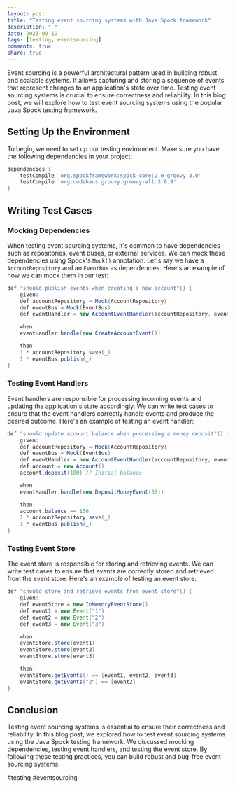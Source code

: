 ```yaml
---
layout: post
title: "Testing event sourcing systems with Java Spock framework"
description: " "
date: 2023-09-19
tags: [testing, eventsourcing]
comments: true
share: true
---
```


Event sourcing is a powerful architectural pattern used in building robust and scalable systems. It allows capturing and storing a sequence of events that represent changes to an application's state over time. Testing event sourcing systems is crucial to ensure correctness and reliability. In this blog post, we will explore how to test event sourcing systems using the popular Java Spock testing framework.

## Setting Up the Environment

To begin, we need to set up our testing environment. Make sure you have the following dependencies in your project:

```groovy
dependencies {
    testCompile 'org.spockframework:spock-core:2.0-groovy-3.0'
    testCompile 'org.codehaus.groovy:groovy-all:3.0.9'
}
```

## Writing Test Cases

### Mocking Dependencies

When testing event sourcing systems, it's common to have dependencies such as repositories, event buses, or external services. We can mock these dependencies using Spock's `Mock()` annotation. Let's say we have a `AccountRepository` and an `EventBus` as dependencies. Here's an example of how we can mock them in our test:

```java
def "should publish events when creating a new account"() {
    given:
    def accountRepository = Mock(AccountRepository)
    def eventBus = Mock(EventBus)
    def eventHandler = new AccountEventHandler(accountRepository, eventBus)

    when:
    eventHandler.handle(new CreateAccountEvent())

    then:
    1 * accountRepository.save(_)
    1 * eventBus.publish(_)
}
```

### Testing Event Handlers

Event handlers are responsible for processing incoming events and updating the application's state accordingly. We can write test cases to ensure that the event handlers correctly handle events and produce the desired outcome. Here's an example of testing an event handler:

```java
def "should update account balance when processing a money deposit"() {
    given:
    def accountRepository = Mock(AccountRepository)
    def eventBus = Mock(EventBus)
    def eventHandler = new AccountEventHandler(accountRepository, eventBus)
    def account = new Account()
    account.deposit(100) // Initial balance

    when:
    eventHandler.handle(new DepositMoneyEvent(50))

    then:
    account.balance == 150
    1 * accountRepository.save(_)
    1 * eventBus.publish(_)
}
```

### Testing Event Store

The event store is responsible for storing and retrieving events. We can write test cases to ensure that events are correctly stored and retrieved from the event store. Here's an example of testing an event store:

```java
def "should store and retrieve events from event store"() {
    given:
    def eventStore = new InMemoryEventStore()
    def event1 = new Event("1")
    def event2 = new Event("2")
    def event3 = new Event("3")

    when:
    eventStore.store(event1)
    eventStore.store(event2)
    eventStore.store(event3)

    then:
    eventStore.getEvents() == [event1, event2, event3]
    eventStore.getEvents("2") == [event2]
}
```

## Conclusion

Testing event sourcing systems is essential to ensure their correctness and reliability. In this blog post, we explored how to test event sourcing systems using the Java Spock testing framework. We discussed mocking dependencies, testing event handlers, and testing the event store. By following these testing practices, you can build robust and bug-free event sourcing systems.

#testing #eventsourcing
